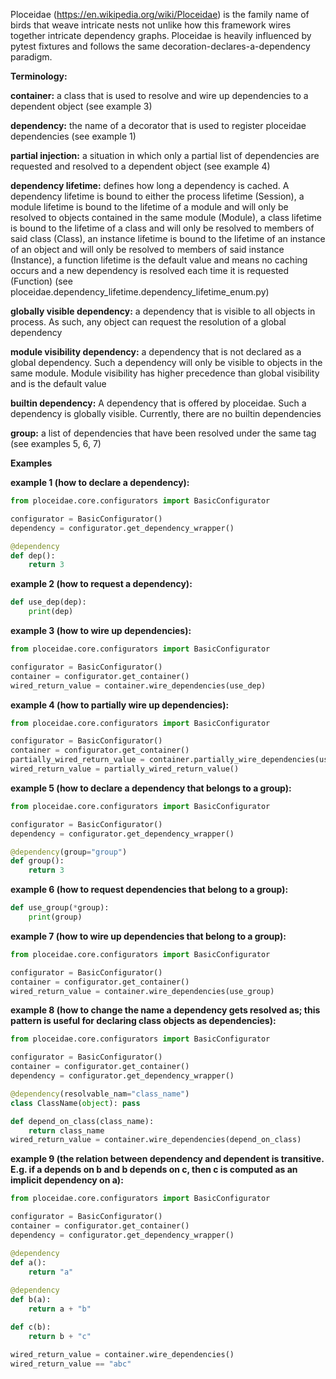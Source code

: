 Ploceidae (https://en.wikipedia.org/wiki/Ploceidae) is the family name of birds that weave intricate nests not unlike how this framework wires together intricate dependency graphs. Ploceidae is heavily influenced by pytest fixtures and follows the same decoration-declares-a-dependency paradigm.

**Terminology:**

**container:** a class that is used to resolve and wire up dependencies to a dependent object (see example 3)

**dependency:** the name of a decorator that is used to register ploceidae dependencies (see example 1)

**partial injection:** a situation in which only a partial list of dependencies are requested and resolved to a dependent object (see example 4) 

**dependency lifetime:** defines how long a dependency is cached. A dependency lifetime is bound to either the process lifetime (Session), a module lifetime is bound to the lifetime of a module and will only be resolved to objects contained in the same module (Module), a class lifetime is bound to the lifetime of a class and will only be resolved to members of said class (Class), an instance lifetime is bound to the lifetime of an instance of an object and will only be resolved to members of said instance (Instance), a function lifetime is the default value and means no caching occurs and a new dependency is resolved each time it is requested (Function) (see ploceidae.dependency_lifetime.dependency_lifetime_enum.py)

**globally visible dependency:** a dependency that is visible to all objects in process. As such, any object can request the resolution of a global dependency

**module visibility dependency:** a dependency that is not declared as a global dependency. Such a dependency will only be visible to objects in the same module. Module visibility has higher precedence than global visibility and is the default value

**builtin dependency:** A dependency that is offered by ploceidae. Such a dependency is globally visible. Currently, there are no builtin dependencies 

**group:** a list of dependencies that have been resolved under the same tag (see examples 5, 6, 7)

**Examples**

**example 1 (how to declare a dependency):**
```python
from ploceidae.core.configurators import BasicConfigurator

configurator = BasicConfigurator()
dependency = configurator.get_dependency_wrapper()

@dependency
def dep():
    return 3
``` 

**example 2 (how to request a dependency):**
```python
def use_dep(dep):
    print(dep)
```

**example 3 (how to wire up dependencies):**
```python
from ploceidae.core.configurators import BasicConfigurator

configurator = BasicConfigurator()
container = configurator.get_container()
wired_return_value = container.wire_dependencies(use_dep)
```

**example 4 (how to partially wire up dependencies):**
```python
from ploceidae.core.configurators import BasicConfigurator

configurator = BasicConfigurator()
container = configurator.get_container()
partially_wired_return_value = container.partially_wire_dependencies(use_dep, "dep")
wired_return_value = partially_wired_return_value()
```

**example 5 (how to declare a dependency that belongs to a group):**
```python
from ploceidae.core.configurators import BasicConfigurator

configurator = BasicConfigurator()
dependency = configurator.get_dependency_wrapper()

@dependency(group="group")
def group():
    return 3
```

**example 6 (how to request dependencies that belong to a group):**
```python
def use_group(*group):
    print(group)
```

**example 7 (how to wire up dependencies that belong to a group):**
```python
from ploceidae.core.configurators import BasicConfigurator

configurator = BasicConfigurator()
container = configurator.get_container()
wired_return_value = container.wire_dependencies(use_group)
```

**example 8 (how to change the name a dependency gets resolved as; this pattern is useful for declaring class objects as dependencies):**
```python
from ploceidae.core.configurators import BasicConfigurator

configurator = BasicConfigurator()
container = configurator.get_container()
dependency = configurator.get_dependency_wrapper()

@dependency(resolvable_nam="class_name")
class ClassName(object): pass

def depend_on_class(class_name):
    return class_name
wired_return_value = container.wire_dependencies(depend_on_class)
```

**example 9 (the relation between dependency and dependent is transitive. E.g. if a depends on b and b depends on c, then c is computed as an implicit dependency on a):**
```python
from ploceidae.core.configurators import BasicConfigurator

configurator = BasicConfigurator()
container = configurator.get_container()
dependency = configurator.get_dependency_wrapper()

@dependency
def a():
    return "a"
    
@dependency
def b(a):
    return a + "b"

def c(b):
    return b + "c"

wired_return_value = container.wire_dependencies()
wired_return_value == "abc"
```